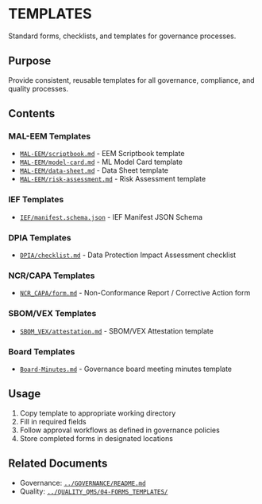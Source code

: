 # TEMPLATES

Standard forms, checklists, and templates for governance processes.

## Purpose

Provide consistent, reusable templates for all governance, compliance, and quality processes.

## Contents

### MAL-EEM Templates
- [`MAL-EEM/scriptbook.md`](MAL-EEM/scriptbook.md) - EEM Scriptbook template
- [`MAL-EEM/model-card.md`](MAL-EEM/model-card.md) - ML Model Card template
- [`MAL-EEM/data-sheet.md`](MAL-EEM/data-sheet.md) - Data Sheet template
- [`MAL-EEM/risk-assessment.md`](MAL-EEM/risk-assessment.md) - Risk Assessment template

### IEF Templates
- [`IEF/manifest.schema.json`](IEF/manifest.schema.json) - IEF Manifest JSON Schema

### DPIA Templates
- [`DPIA/checklist.md`](DPIA/checklist.md) - Data Protection Impact Assessment checklist

### NCR/CAPA Templates
- [`NCR_CAPA/form.md`](NCR_CAPA/form.md) - Non-Conformance Report / Corrective Action form

### SBOM/VEX Templates
- [`SBOM_VEX/attestation.md`](SBOM_VEX/attestation.md) - SBOM/VEX Attestation template

### Board Templates
- [`Board-Minutes.md`](Board-Minutes.md) - Governance board meeting minutes template

## Usage

1. Copy template to appropriate working directory
2. Fill in required fields
3. Follow approval workflows as defined in governance policies
4. Store completed forms in designated locations

## Related Documents

- Governance: [`../GOVERNANCE/README.md`](../GOVERNANCE/README.md)
- Quality: [`../QUALITY_QMS/04-FORMS_TEMPLATES/`](../QUALITY_QMS/04-FORMS_TEMPLATES/)
